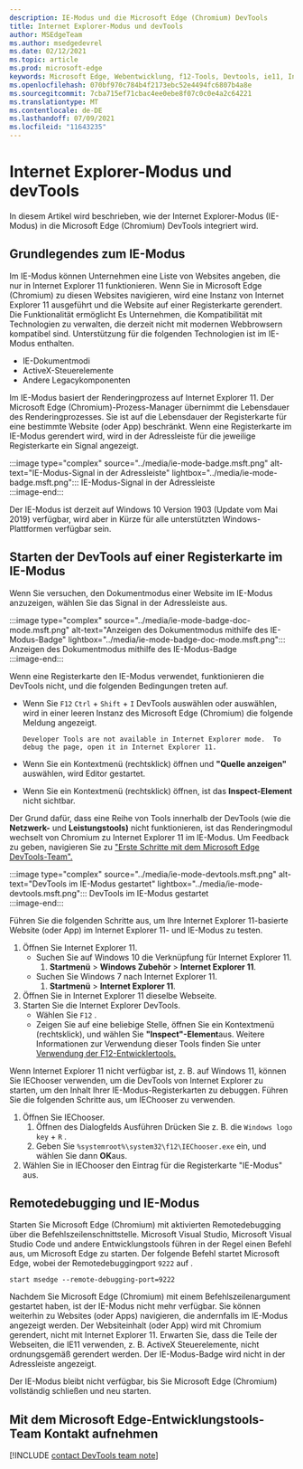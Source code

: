 ```yaml
---
description: IE-Modus und die Microsoft Edge (Chromium) DevTools
title: Internet Explorer-Modus und devTools
author: MSEdgeTeam
ms.author: msedgedevrel
ms.date: 02/12/2021
ms.topic: article
ms.prod: microsoft-edge
keywords: Microsoft Edge, Webentwicklung, f12-Tools, Devtools, ie11, Internet Explorer 11, ie-Modus
ms.openlocfilehash: 070bf970c784b4f2173ebc52e4494fc6807b4a8e
ms.sourcegitcommit: 7cba715ef71cbac4ee0ebe8f07c0c0e4a2c64221
ms.translationtype: MT
ms.contentlocale: de-DE
ms.lasthandoff: 07/09/2021
ms.locfileid: "11643235"
---
```

# <a name="internet-explorer-mode-and-the-devtools"></a>Internet Explorer-Modus und devTools  

In diesem Artikel wird beschrieben, wie der Internet Explorer-Modus \(IE-Modus\) in die Microsoft Edge \(Chromium\) DevTools integriert wird.  

## <a name="understanding-ie-mode"></a>Grundlegendes zum IE-Modus  

Im IE-Modus können Unternehmen eine Liste von Websites angeben, die nur in Internet Explorer 11 funktionieren.  Wenn Sie in Microsoft Edge \(Chromium\) zu diesen Websites navigieren, wird eine Instanz von Internet Explorer 11 ausgeführt und die Website auf einer Registerkarte gerendert.  Die Funktionalität ermöglicht Es Unternehmen, die Kompatibilität mit Technologien zu verwalten, die derzeit nicht mit modernen Webbrowsern kompatibel sind.  Unterstützung für die folgenden Technologien ist im IE-Modus enthalten.  

*   IE-Dokumentmodi  
*   ActiveX-Steuerelemente  
*   Andere Legacykomponenten  

Im IE-Modus basiert der Renderingprozess auf Internet Explorer 11.  Der Microsoft Edge \(Chromium\)-Prozess-Manager übernimmt die Lebensdauer des Renderingprozesses.  Sie ist auf die Lebensdauer der Registerkarte für eine bestimmte Website \(oder App\) beschränkt.  Wenn eine Registerkarte im IE-Modus gerendert wird, wird in der Adressleiste für die jeweilige Registerkarte ein Signal angezeigt.  

:::image type="complex" source="../media/ie-mode-badge.msft.png" alt-text="IE-Modus-Signal in der Adressleiste" lightbox="../media/ie-mode-badge.msft.png":::
   IE-Modus-Signal in der Adressleiste  
:::image-end:::  

Der IE-Modus ist derzeit auf Windows 10 Version 1903 \(Update vom Mai 2019\) verfügbar, wird aber in Kürze für alle unterstützten Windows-Plattformen verfügbar sein.  

## <a name="launching-the-devtools-on-a-tab-in-ie-mode"></a>Starten der DevTools auf einer Registerkarte im IE-Modus  

Wenn Sie versuchen, den Dokumentmodus einer Website im IE-Modus anzuzeigen, wählen Sie das Signal in der Adressleiste aus.  

:::image type="complex" source="../media/ie-mode-badge-doc-mode.msft.png" alt-text="Anzeigen des Dokumentmodus mithilfe des IE-Modus-Badge" lightbox="../media/ie-mode-badge-doc-mode.msft.png":::
   Anzeigen des Dokumentmodus mithilfe des IE-Modus-Badge  
:::image-end:::  

Wenn eine Registerkarte den IE-Modus verwendet, funktionieren die DevTools nicht, und die folgenden Bedingungen treten auf.

*   Wenn Sie `F12` `Ctrl` + `Shift` + `I` DevTools auswählen oder auswählen, wird in einer leeren Instanz des Microsoft Edge \(Chromium\) die folgende Meldung angezeigt.  
    
    ```text
    Developer Tools are not available in Internet Explorer mode.  To debug the page, open it in Internet Explorer 11.
    ```  
    
*   Wenn Sie ein Kontextmenü \(rechtsklick\) öffnen und **"Quelle anzeigen"** auswählen, wird Editor gestartet.  
*   Wenn Sie ein Kontextmenü \(rechtsklick\) öffnen, ist das **Inspect-Element** nicht sichtbar.  

Der Grund dafür, dass eine Reihe von Tools innerhalb der DevTools \(wie die **Netzwerk-** und **Leistungstools\)** nicht funktionieren, ist das Renderingmodul wechselt von Chromium zu Internet Explorer 11 im IE-Modus.  Um Feedback zu geben, navigieren Sie zu ["Erste Schritte mit dem Microsoft Edge DevTools-Team".](#getting-in-touch-with-the-microsoft-edge-devtools-team)  

:::image type="complex" source="../media/ie-mode-devtools.msft.png" alt-text="DevTools im IE-Modus gestartet" lightbox="../media/ie-mode-devtools.msft.png":::
   DevTools im IE-Modus gestartet  
:::image-end:::  

Führen Sie die folgenden Schritte aus, um Ihre Internet Explorer 11-basierte Website \(oder App\) im Internet Explorer 11- und IE-Modus zu testen.  

1.  Öffnen Sie Internet Explorer 11.  
    *   Suchen Sie auf Windows 10 die Verknüpfung für Internet Explorer 11.
        1.  **Startmenü**  >  **Windows Zubehör**  >  **Internet Explorer 11**.  
    *   Suchen Sie Windows 7 nach Internet Explorer 11.
        1.  **Startmenü**  >  **Internet Explorer 11**.  
1.  Öffnen Sie in Internet Explorer 11 dieselbe Webseite.  
1.  Starten Sie die Internet Explorer DevTools.  
    *   Wählen Sie `F12` .  
    *   Zeigen Sie auf eine beliebige Stelle, öffnen Sie ein Kontextmenü \(rechtsklick\), und wählen Sie **"Inspect"-Element**aus.  Weitere Informationen zur Verwendung dieser Tools finden Sie unter [Verwendung der F12-Entwicklertools.][PreviousVersionsWindowsInternetExplorerDeveloperSamplesbg182326]  

Wenn Internet Explorer 11 nicht verfügbar ist, z. B. auf Windows 11, können Sie IEChooser verwenden, um die DevTools von Internet Explorer zu starten, um den Inhalt Ihrer IE-Modus-Registerkarten zu debuggen. Führen Sie die folgenden Schritte aus, um IEChooser zu verwenden.

1.  Öffnen Sie IEChooser.
    1. Öffnen des Dialogfelds Ausführen Drücken Sie z. B. die `Windows logo key`  +  `R` .
    2. Geben Sie `%systemroot%\system32\f12\IEChooser.exe` ein, und wählen Sie dann **OK**aus.
2.  Wählen Sie in IEChooser den Eintrag für die Registerkarte "IE-Modus" aus.


## <a name="remote-debugging-and-ie-mode"></a>Remotedebugging und IE-Modus  

Starten Sie Microsoft Edge \(Chromium\) mit aktivierten Remotedebugging über die Befehlszeilenschnittstelle.  Microsoft Visual Studio, Microsoft Visual Studio Code und andere Entwicklungstools führen in der Regel einen Befehl aus, um Microsoft Edge zu starten.  Der folgende Befehl startet Microsoft Edge, wobei der Remotedebuggingport `9222` auf .  

```shell
start msedge --remote-debugging-port=9222
```  

Nachdem Sie Microsoft Edge \(Chromium\) mit einem Befehlszeilenargument gestartet haben, ist der IE-Modus nicht mehr verfügbar.  Sie können weiterhin zu Websites \(oder Apps\) navigieren, die andernfalls im IE-Modus angezeigt werden.  Der Websiteinhalt \(oder App\) wird mit Chromium gerendert, nicht mit Internet Explorer 11.  Erwarten Sie, dass die Teile der Webseiten, die IE11 verwenden, z. B. ActiveX Steuerelemente, nicht ordnungsgemäß gerendert werden.  Der IE-Modus-Badge wird nicht in der Adressleiste angezeigt.  

Der IE-Modus bleibt nicht verfügbar, bis Sie Microsoft Edge \(Chromium\) vollständig schließen und neu starten.  

## <a name="getting-in-touch-with-the-microsoft-edge-devtools-team"></a>Mit dem Microsoft Edge-Entwicklungstools-Team Kontakt aufnehmen  

[!INCLUDE [contact DevTools team note](../includes/contact-devtools-team-note.md)]  

<!-- links -->  

[PreviousVersionsWindowsInternetExplorerDeveloperSamplesbg182326]: /previous-versions/windows/internet-explorer/ie-developer/samples/bg182326(v%3dvs.85) "Verwenden der F12-Entwicklertools | Microsoft-Dokumente"  
